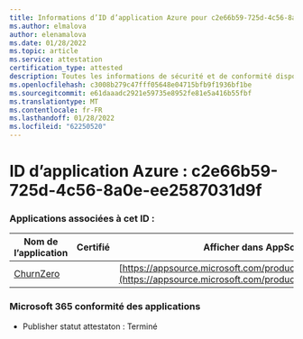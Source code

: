 ```yaml
---
title: Informations d’ID d’application Azure pour c2e66b59-725d-4c56-8a0e-ee2587031d9f
ms.author: elmalova
author: elenamalova
ms.date: 01/28/2022
ms.topic: article
ms.service: attestation
certification_type: attested
description: Toutes les informations de sécurité et de conformité disponibles pour c2e66b59-725d-4c56-8a0e-ee2587031d9f.
ms.openlocfilehash: c3008b279c47fff05648e04715bfb9f1936bf1be
ms.sourcegitcommit: e61daaadc2921e59735e8952fe81e5a416b55fbf
ms.translationtype: MT
ms.contentlocale: fr-FR
ms.lasthandoff: 01/28/2022
ms.locfileid: "62250520"
---
```

# <a name="azure-app-id-c2e66b59-725d-4c56-8a0e-ee2587031d9f"></a>ID d’application Azure : c2e66b59-725d-4c56-8a0e-ee2587031d9f


### <a name="apps-associated-with-this-id"></a>Applications associées à cet ID :
| **Nom de l’application** | **Certifié** | **Afficher dans AppSource** |
|--------------|---------------|-----------------------|
| [ChurnZero](https://docs.microsoft.com/microsoft-365-app-certification/forward/WA200002581) |  | [https://appsource.microsoft.com/product/office/WA200002581](https://appsource.microsoft.com/product/office/WA200002581) |

### <a name="microsoft-365-app-compliance-status"></a>Microsoft 365 conformité des applications
- Publisher statut attestaton : Terminé
